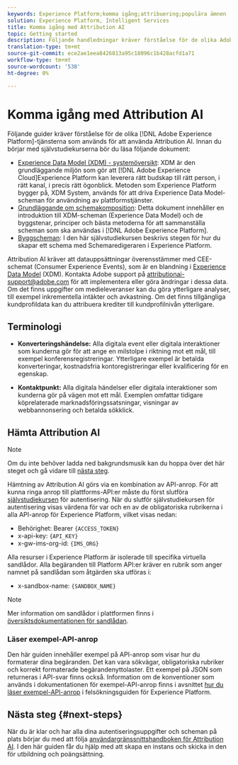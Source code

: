 ```yaml
---
keywords: Experience Platform;komma igång;attribuering;populära ämnen
solution: Experience Platform, Intelligent Services
title: Komma igång med Attribution AI
topic: Getting started
description: Följande handledningar kräver förståelse för de olika Adobe Experience Platform-tjänster som används för att använda Attribution AI. Innan du börjar med självstudiekurserna bör du läsa följande dokument.
translation-type: tm+mt
source-git-commit: ece2ae1eea8426813a95c18096c1b428acfd1a71
workflow-type: tm+mt
source-wordcount: '538'
ht-degree: 0%

---
```



# Komma igång med Attribution AI

Följande guider kräver förståelse för de olika [!DNL Adobe Experience Platform]-tjänsterna som används för att använda Attribution AI. Innan du börjar med självstudiekurserna bör du läsa följande dokument:

- [Experience Data Model (XDM) - systemöversikt](../../xdm/home.md): XDM är den grundläggande miljön som gör att  [!DNL Adobe Experience Cloud]Experience Platform kan leverera rätt budskap till rätt person, i rätt kanal, i precis rätt ögonblick. Metoden som Experience Platform bygger på, XDM System, används för att driva Experience Data Model-scheman för användning av plattformstjänster.
- [Grundläggande om schemakomposition](../../xdm/schema/composition.md): Detta dokument innehåller en introduktion till XDM-scheman (Experience Data Model) och de byggstenar, principer och bästa metoderna för att sammanställa scheman som ska användas i  [!DNL Adobe Experience Platform].
- [Byggscheman](../../xdm/tutorials/create-schema-ui.md): I den här självstudiekursen beskrivs stegen för hur du skapar ett schema med Schemaredigeraren i Experience Platform.

Attribution AI kräver att datauppsättningar överensstämmer med CEE-schemat (Consumer Experience Events), som är en blandning i [Experience Data Model](../../xdm/home.md) (XDM). Kontakta Adobe support på attributionai-support@adobe.com för att implementera eller göra ändringar i dessa data. Om det finns uppgifter om medieleveranser kan du göra ytterligare analyser, till exempel inkrementella intäkter och avkastning. Om det finns tillgängliga kundprofildata kan du attribuera krediter till kundprofilnivån ytterligare.

## Terminologi

- **Konverteringshändelse:** Alla digitala event eller digitala interaktioner som kunderna gör för att ange en milstolpe i riktning mot ett mål, till exempel konferensregistreringar. Ytterligare exempel är betalda konverteringar, kostnadsfria kontoregistreringar eller kvalificering för en egenskap.

- **Kontaktpunkt:** Alla digitala händelser eller digitala interaktioner som kunderna gör på vägen mot ett mål. Exemplen omfattar tidigare köprelaterade marknadsföringssatsningar, visningar av webbannonsering och betalda sökklick.

## Hämta Attribution AI

>[!NOTE]
>
>Om du inte behöver ladda ned bakgrundsmusik kan du hoppa över det här steget och gå vidare till [nästa steg](#next-steps).

Hämtning av Attribution AI görs via en kombination av API-anrop. För att kunna ringa anrop till plattforms-API:er måste du först slutföra [självstudiekursen](https://www.adobe.com/go/platform-api-authentication-en) för autentisering. När du slutför självstudiekursen för autentisering visas värdena för var och en av de obligatoriska rubrikerna i alla API-anrop för Experience Platform, vilket visas nedan:

- Behörighet: Bearer `{ACCESS_TOKEN}`
- x-api-key: `{API_KEY}`
- x-gw-ims-org-id: `{IMS_ORG}`

Alla resurser i Experience Platform är isolerade till specifika virtuella sandlådor. Alla begäranden till Platform API:er kräver en rubrik som anger namnet på sandlådan som åtgärden ska utföras i:

- x-sandbox-name: `{SANDBOX_NAME}`

>[!NOTE]
>
>Mer information om sandlådor i plattformen finns i [översiktsdokumentationen för sandlådan](../../sandboxes/home.md).

### Läser exempel-API-anrop

Den här guiden innehåller exempel på API-anrop som visar hur du formaterar dina begäranden. Det kan vara sökvägar, obligatoriska rubriker och korrekt formaterade begärandenyttolaster. Ett exempel på JSON som returneras i API-svar finns också. Information om de konventioner som används i dokumentationen för exempel-API-anrop finns i avsnittet [hur du läser exempel-API-anrop](../../landing/troubleshooting.md) i felsökningsguiden för Experience Platform.

## Nästa steg {#next-steps}

När du är klar och har alla dina autentiseringsuppgifter och scheman på plats börjar du med att följa [användargränssnittshandboken för Attribution AI](./user-guide.md). I den här guiden får du hjälp med att skapa en instans och skicka in den för utbildning och poängsättning.